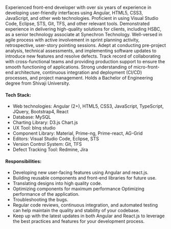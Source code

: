 Experienced front-end developer with over six years of experience in developing user-friendly interfaces using Angular, HTML5, CSS3, JavaScript, and other web technologies.
Proficient in using Visual Studio Code, Eclipse, STS, Git, TFS, and other relevant tools. 
Demonstrated experience in delivering high-quality solutions for clients, including HSBC, as a senior technology associate at Synechron Technology. Well-versed in agile process with active involvement
in sprint planning activity, retrospective, user-story pointing sessions.
Adept at conducting pre-project analysis, technical assessments, and implementing software updates to introduce new features and resolve defects. 
Track record of collaborating with cross-functional teams and providing production support to ensure the smooth functioning of applications.
Strong understanding of micro-front-end architecture, continuous integration and deployment (CI/CD) processes, and project management. Holds a Bachelor of Engineering degree from Shivaji University.

 #### Tech Stack: ####
* Web technologies: Angular (2+), HTML5, CSS3, JavaScript, TypeScript, JQuery, Bootstrap4, React
* Database: MySQL
* Charting Library: D3.js Chart.js
* UX Tool: blnq studio
* Component Library: Material, Prime-ng, Prime-react, AG-Grid
* Editors: Visual Studio Code, Eclipse, STS
* Version Control System: Git, TFS
* Defect Tracking Tool: Redmine, Jira

 #### Responsibilities: ####
* Developing new user-facing features using Angular and react.js.
* Building reusable components and front-end libraries for future use.
* Translating designs into high quality code.
* Optimizing components for maximum performance Optimizing performance of the application. 
* Troubleshooting the bugs.
* Regular code reviews, continuous integration, and automated testing can help maintain the quality and stability of your codebase. 
* Keep up with the latest updates in both Angular and React.js to leverage the best practices and features for your development process.
